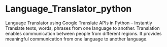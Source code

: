 # Language_Translator_python
Language Translator using Google Translate APIs in Python – Instantly Translate texts, words, phrases from one language to another.  Translation enables communication between people from different regions. It provides meaningful communication from one language to another language.
